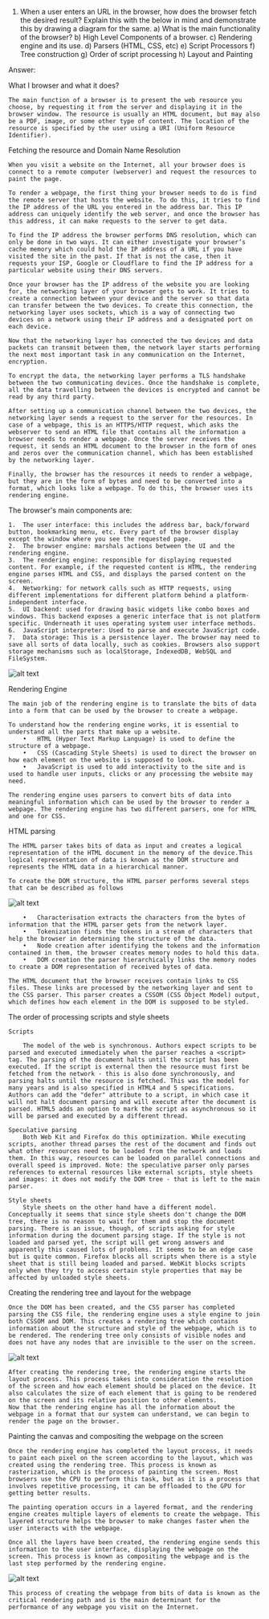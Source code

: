 1. When a user enters an URL in the browser, how does the browser fetch the desired result? Explain this with the below in mind and demonstrate this by drawing a diagram for the same.
a)	What is the main functionality of the browser?
b)	High Level Components of a browser.
c)	Rendering engine and its use.
d)	Parsers (HTML, CSS, etc)
e)	Script Processors
f)	Tree construction
g)	Order of script processing
h)	Layout and Painting

Answer:

What I browser and what it does?

    The main function of a browser is to present the web resource you choose, by requesting it from the server and displaying it in the browser window. The resource is usually an HTML document, but may also be a PDF, image, or some other type of content. The location of the resource is specified by the user using a URI (Uniform Resource Identifier).

Fetching the resource and Domain Name Resolution
    
    When you visit a website on the Internet, all your browser does is connect to a remote computer (webserver) and request the resources to paint the page.
    
    To render a webpage, the first thing your browser needs to do is find the remote server that hosts the website. To do this, it tries to find the IP address of the URL you entered in the address bar. This IP address can uniquely identify the web server, and once the browser has this address, it can make requests to the server to get data.

    To find the IP address the browser performs DNS resolution, which can only be done in two ways. It can either investigate your browser’s cache memory which could hold the IP address of a URL if you have visited the site in the past. If that is not the case, then it requests your ISP, Google or Cloudflare to find the IP address for a particular website using their DNS servers.

    Once your browser has the IP address of the website you are looking for, the networking layer of your browser gets to work. It tries to create a connection between your device and the server so that data can transfer between the two devices. To create this connection, the networking layer uses sockets, which is a way of connecting two devices on a network using their IP address and a designated port on each device.

    Now that the networking layer has connected the two devices and data packets can transmit between them, the network layer starts performing the next most important task in any communication on the Internet, encryption.

    To encrypt the data, the networking layer performs a TLS handshake between the two communicating devices. Once the handshake is complete, all the data travelling between the devices is encrypted and cannot be read by any third party.

    After setting up a communication channel between the two devices, the networking layer sends a request to the server for the resources. In case of a webpage, this is an HTTPS/HTTP request, which asks the webserver to send an HTML file that contains all the information a browser needs to render a webpage. Once the server receives the request, it sends an HTML document to the browser in the form of ones and zeros over the communication channel, which has been established by the networking layer.

    Finally, the browser has the resources it needs to render a webpage, but they are in the form of bytes and need to be converted into a format, which looks like a webpage. To do this, the browser uses its rendering engine.

The browser's main components are:

    1.	The user interface: this includes the address bar, back/forward button, bookmarking menu, etc. Every part of the browser display except the window where you see the requested page.
    2.	The browser engine: marshals actions between the UI and the rendering engine.
    3.	The rendering engine: responsible for displaying requested content. For example, if the requested content is HTML, the rendering engine parses HTML and CSS, and displays the parsed content on the screen.
    4.	Networking: for network calls such as HTTP requests, using different implementations for different platform behind a platform-independent interface.
    5.	UI backend: used for drawing basic widgets like combo boxes and windows. This backend exposes a generic interface that is not platform specific. Underneath it uses operating system user interface methods.
    6.	JavaScript interpreter: Used to parse and execute JavaScript code.
    7.	Data storage: This is a persistence layer. The browser may need to save all sorts of data locally, such as cookies. Browsers also support storage mechanisms such as localStorage, IndexedDB, WebSQL and FileSystem.
   ![alt text](https://github.com/pesto-students/p4-aafaq-NirajMourya/blob/a3e1a0ac9f64bb4a61be0f396a3bf01dd4f5fb72/Week-1/Excercise%201.1/ComponentsofBrowser.png) 

Rendering Engine

    The main job of the rendering engine is to translate the bits of data into a form that can be used by the browser to create a webpage. 

    To understand how the rendering engine works, it is essential to understand all the parts that make up a website.
        •	HTML (Hyper Text Markup Language) is used to define the structure of a webpage.
        •	CSS (Cascading Style Sheets) is used to direct the browser on how each element on the website is supposed to look.
        •	JavaScript is used to add interactivity to the site and is used to handle user inputs, clicks or any processing the website may need.

    The rendering engine uses parsers to convert bits of data into meaningful information which can be used by the browser to render a webpage. The rendering engine has two different parsers, one for HTML and one for CSS.

HTML parsing

    The HTML parser takes bits of data as input and creates a logical representation of the HTML document in the memory of the device.This logical representation of data is known as the DOM structure and represents the HTML data in a hierarchical manner.
    
    To create the DOM structure, the HTML parser performs several steps that can be described as follows
 ![alt text](https://github.com/pesto-students/p4-aafaq-NirajMourya/blob/a3e1a0ac9f64bb4a61be0f396a3bf01dd4f5fb72/Week-1/Excercise%201.1/HTMLParsing.jpg)
     
        •	Characterisation extracts the characters from the bytes of information that the HTML parser gets from the network layer.
        •	Tokenization finds the tokens in a stream of characters that help the browser in determining the structure of the data.
        •	Node creation after identifying the tokens and the information contained in them, the browser creates memory nodes to hold this data.
        •	DOM creation the parser hierarchically links the memory nodes to create a DOM representation of received bytes of data.
    
    The HTML document that the browser receives contain links to CSS files. These links are processed by the networking layer and sent to the CSS parser. This parser creates a CSSOM (CSS Object Model) output, which defines how each element in the DOM is supposed to be styled.

The order of processing scripts and style sheets

    Scripts 
    
        The model of the web is synchronous. Authors expect scripts to be parsed and executed immediately when the parser reaches a <script> tag. The parsing of the document halts until the script has been executed. If the script is external then the resource must first be fetched from the network - this is also done synchronously, and parsing halts until the resource is fetched. This was the model for many years and is also specified in HTML4 and 5 specifications. Authors can add the "defer" attribute to a script, in which case it will not halt document parsing and will execute after the document is parsed. HTML5 adds an option to mark the script as asynchronous so it will be parsed and executed by a different thread.
    
    Speculative parsing 
        Both Web Kit and Firefox do this optimization. While executing scripts, another thread parses the rest of the document and finds out what other resources need to be loaded from the network and loads them. In this way, resources can be loaded on parallel connections and overall speed is improved. Note: the speculative parser only parses references to external resources like external scripts, style sheets and images: it does not modify the DOM tree - that is left to the main parser.
    
    Style sheets 
        Style sheets on the other hand have a different model. Conceptually it seems that since style sheets don't change the DOM tree, there is no reason to wait for them and stop the document parsing. There is an issue, though, of scripts asking for style information during the document parsing stage. If the style is not loaded and parsed yet, the script will get wrong answers and apparently this caused lots of problems. It seems to be an edge case but is quite common. Firefox blocks all scripts when there is a style sheet that is still being loaded and parsed. WebKit blocks scripts only when they try to access certain style properties that may be affected by unloaded style sheets.

Creating the rendering tree and layout for the webpage

    Once the DOM has been created, and the CSS parser has completed parsing the CSS file, the rendering engine uses a style engine to join both CSSOM and DOM. This creates a rendering tree which contains information about the structure and style of the webpage, which is to be rendered. The rendering tree only consists of visible nodes and does not have any nodes that are invisible to the user on the screen.

   ![alt text](https://github.com/pesto-students/p4-aafaq-NirajMourya/blob/a3e1a0ac9f64bb4a61be0f396a3bf01dd4f5fb72/Week-1/Excercise%201.1/RenderingTreeCreation.jpg)
   
    After creating the rendering tree, the rendering engine starts the layout process. This process takes into consideration the resolution of the screen and how each element should be placed on the device. It also calculates the size of each element that is going to be rendered on the screen and its relative position to other elements.
    Now that the rendering engine has all the information about the webpage in a format that our system can understand, we can begin to render the page on the browser.

Painting the canvas and compositing the webpage on the screen

    Once the rendering engine has completed the layout process, it needs to paint each pixel on the screen according to the layout, which was created using the rendering tree. This process is known as rasterization, which is the process of painting the screen. Most browsers use the CPU to perform this task, but as it is a process that involves repetitive processing, it can be offloaded to the GPU for getting better results.

    The painting operation occurs in a layered format, and the rendering engine creates multiple layers of elements to create the webpage. This layered structure helps the browser to make changes faster when the user interacts with the webpage.
    
    Once all the layers have been created, the rendering engine sends this information to the user interface, displaying the webpage on the screen. This process is known as compositing the webpage and is the last step performed by the rendering engine.
    
   ![alt text](https://github.com/pesto-students/p4-aafaq-NirajMourya/blob/a3e1a0ac9f64bb4a61be0f396a3bf01dd4f5fb72/Week-1/Excercise%201.1/Painting.jpg)
    
    This process of creating the webpage from bits of data is known as the critical rendering path and is the main determinant for the performance of any webpage you visit on the Internet.

